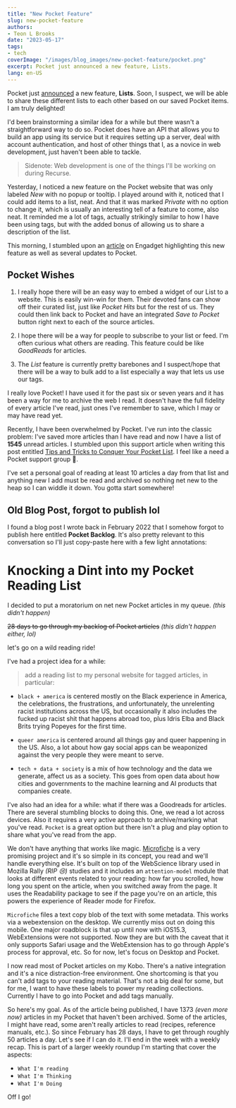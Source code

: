 ```yaml
---
title: "New Pocket Feature"
slug: new-pocket-feature
authors:
- Teon L Brooks
date: "2023-05-17"
tags:
- tech
coverImage: "/images/blog_images/new-pocket-feature/pocket.png"
excerpt: Pocket just announced a new feature, Lists.
lang: en-US
---
```


Pocket just [announced](https://blog.getpocket.com/2023/05/pockets-new-features-make-it-even-easier-to-discover-and-organize-content/) a new feature, **Lists**. Soon, I suspect, we will be able to share these different lists to each other based on our saved Pocket items. I am truly delighted!

I'd been brainstorming a similar idea for a while but there wasn't a straightforward way to do so. Pocket does have an API that allows you to build an app using its service but it requires setting up a server, deal with account authentication, and host of other things that I, as a novice in web development, just haven't been able to tackle.
> Sidenote: Web development is one of the things I'll be working on during Recurse.

Yesterday, I noticed a new feature on the Pocket website that was only labeled *New* with no popup or tooltip. I played around with it, noticed that I could add items to a list, neat. And that it was marked *Private* with no option to change it, which is usually an interesting tell of a feature to come, also neat. It reminded me a lot of tags, actually strikingly similar to how I have been using tags, but with the added bonus of allowing us to share a description of the list.

This morning, I stumbled upon an [article](https://www.engadget.com/pocket-users-can-now-create-multiple-collections-of-articles-videos-and-websites-160043227.html?src=rss) on Engadget highlighting this new feature as well as several updates to Pocket.

## Pocket Wishes

1. I really hope there will be an easy way to embed a widget of our List to a website. This is easily win-win for them. Their devoted fans can show off their curated list, just like *Pocket Hits* but for the rest of us. They could then link back to Pocket and have an integrated *Save to Pocket* button right next to each of the source articles.

2. I hope there will be a way for people to subscribe to your list or feed. I'm often curious what others are reading. This feature could be like *GoodReads* for articles.

3. The *List* feature is currently pretty barebones and I suspect/hope that there will be a way to bulk add to a list especially a way that lets us use our tags.

I really love Pocket! I have used it for the past six or seven years and it has been a way for me to archive the web I read. It doesn't have the full fidelity of every article I've read, just ones I've remember to save, which I may or may have read yet.

Recently, I have been overwhelmed by Pocket. I've run into the classic problem: I've saved more articles than I have read and now I have a list of **1545** unread articles. I stumbled upon this support article when writing this post entitled [Tips and Tricks to Conquer Your Pocket List](https://help.getpocket.com/article/1137-tips-and-tricks-to-conquer-your-pocket-list). I feel like a need a Pocket support group 🥲.

I've set a personal goal of reading at least 10 articles a day from that list and anything new I add must be read and archived so nothing net new to the heap so I can widdle it down. You gotta start somewhere!

## Old Blog Post, forgot to publish lol

I found a blog post I wrote back in February 2022 that I somehow forgot to publish here entitled __Pocket Backlog__. It's also pretty relevant to this conversation so I'll just copy-paste here with a few light annotations:

# Knocking a Dint into my Pocket Reading List

I decided to put a moratorium on net new Pocket articles in my queue. *(this didn't happen)*

~~28 days to go through my backlog of Pocket articles~~ *(this didn't happen either, lol)*

let's go on a wild reading ride!

I've had a project idea for a while:

> add a reading list to my personal website for tagged articles, in particular:

- `black + america` is centered mostly on the Black experience in America, the celebrations, the frustrations, and unfortunately, the unrelenting racist institutions across the US, but occasionally it also includes the fucked up racist shit that happens abroad too, plus Idris Elba and Black Brits trying Popeyes for the first time.

- `queer america` is centered around all things gay and queer happening in the US. Also, a lot about how gay social apps can be weaponized against the very people they were meant to serve.
- `tech + data + society` is a mix of how technology and the data we generate, affect us as a society. This goes from open data about how cities and governments to the machine learning and AI products that companies create.

I've also had an idea for a while: what if there was a Goodreads for articles. There are several stumbling blocks to doing this. One, we read a lot across devices. Also it requires a very active approach to archive/marking what you've read. `Pocket` is a great option but there isn't a plug and play option to share what you've read from the app.

We don't have anything that works like magic. [Microfiche](https://github.com/hamilton/microfiche) is a very promising project and it's so simple in its concept, you read and we'll handle everything else. It's built on top of the WebScience library used in Mozilla Rally *(RIP 😢)* studies and it includes an `attention-model` module that looks at different events related to your reading: how far you scrolled, how long you spent on the article, when you switched away from the page. It uses the Readability package to see if the page you're on an article, this powers the experience of Reader mode for Firefox.

`Microfiche` files a text copy blob of the text with some metadata. This works via a webextension on the desktop. We currently miss out on doing this mobile. One major roadblock is that up until now with iOS15.3, WebExtensions were not supported. Now they are but with the caveat that it only supports Safari usage and the WebExtension has to go through Apple's process for approval, etc. So for now, let's focus on Desktop and Pocket.

I now read most of Pocket articles on my Kobo. There's a native integration and it's a nice distraction-free environment. One shortcoming is that you can't add tags to your reading material. That's not a big deal for some, but for me, I want to have these labels to power my reading collections. Currently I have to go into Pocket and add tags manually.

So here's my goal. As of the article being published, I have 1373 *(even more now)* articles in my Pocket that haven't been archived. Some of the articles, I might have read, some aren't really articles to read (recipes, reference manuals, etc.). So since February has 28 days, I have to get through roughly 50 articles a day. Let's see if I can do it. I'll end in the week with a weekly recap. This is part of a larger weekly roundup I'm starting that cover the aspects: 
- `What I'm reading`
- `What I'm Thinking`
- `What I'm Doing`

Off I go!
